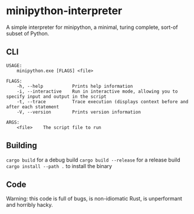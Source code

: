 # minipython-interpreter

A simple interpreter for minipython, a minimal, turing complete, sort-of subset of Python.

## CLI

```
USAGE:
    minipython.exe [FLAGS] <file>

FLAGS:
    -h, --help           Prints help information
    -i, --interactive    Run in interactive mode, allowing you to specify input and output in the script
    -t, --trace          Trace execution (displays context before and after each statement
    -V, --version        Prints version information

ARGS:
    <file>    The script file to run
```

## Building

`cargo build` for a debug build
`cargo build --release` for a release build
`cargo install --path .` to install the binary

## Code

Warning: this code is full of bugs, is non-idiomatic Rust, is unperformant and horribly hacky.
